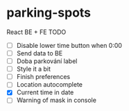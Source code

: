 # parking-spots


React BE + FE TODO
- [ ] Disable lower time button when 0:00
- [ ] Send data to BE
- [ ] Doba parkování label
- [ ] Style it a bit
- [ ] Finish preferences
- [ ] Location autocomplete
- [x] Current time in date
- [ ] Warning of mask in console